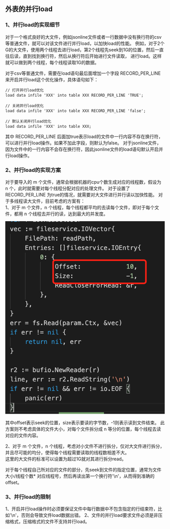 ## 外表的并行load

### 1、并行load的实现细节

对于一个格式良好的大文件，例如jsonline文件或者一行数据中没有换行符的csv等普通文件，就可以对该文件进行并行load，以加快load的性能。
例如，对于2个G的大文件，使用两个线程去进行load，第2个线程先seek到1G的位置，然后一直往后读，直到找到换行符，然后从换行符后开始进行文件读取，
进行load。这样就可以做到两个线程，每个线程读取1G的数据。

对于csv等普通文件，需要在load语句最后面增加一个字段 RECORD_PER_LINE 来开启并行load这个优化操作，具体语句如下：
 ```
 // 打开并行load优化
load data infile 'XXX' into table XXX RECORD_PER_LINE 'TRUE';

 // 关闭并行load优化
load data infile 'XXX' into table XXX RECORD_PER_LINE 'false';

 // 默认关闭并行load优化
load data infile 'XXX' into table XXX;
```
其中 RECORD_PER_LINE 后面加true表示load的文件中一行内容不存在换行符，可以进行并行load操作。如果不加此字段，则默认为false。
对于jsonline文件，因为文件中的一行内容不会存在换行符，因此jsonline文件的load语句默认开启并行load操作。


### 2、并行load的实现方案
对于要导入的 m 个文件，通常会根据机器的cpu个数生成对应的线程数，假设为 n 个，此时就需要对每个线程分配对应的处理文件。
对于设置了 RECORD_PER_LINE 为true的情况，就需要对大文件进行并行读以加快性能。
对于多线程读大文件，目前考虑的方案有：  
1、对于 m 个文件，n 个线程，每个线程都平均的去读每个文件，即对于每个文件，都用 n 个线程去并行的读，达到最大的并发度。

![Image](https://github.com/jianwan0214/docs/blob/main/design/load/WechatIMG80.png)   

其中offset表示seek的位置，size表示要读的字节数，-1则表示读到文件结束。
此方案则不考虑具体的文件大小，对每个文件拆分成 n 等分的位置，每个线程去读对应的文件内容。

2、对于 m 个文件，n 个线程，考虑对小文件不进行拆分，仅对大文件进行拆分，并且尽可能的均分，使得每个线程需要读取的线程数相差不大。   
这里的大文件的标准可以设置为超过1G就对其进行拆分read。

对于每个线程自己所对应的文件的部分，先seek到文件的指定位置，通常为文件大小/线程个数* 对应线程号，然后再读出第一个换行符'\n'，从而得到准确的offset。

### 3、并行load的限制
1、开启并行load操作时必须要保证文件中每行数据中不包含指定的行结束符，比如'\n'，否则会导致文件load数据出错。
2、文件的并行load要求文件必须是非压缩格式，压缩格式的文件不支持并行load。
